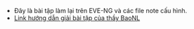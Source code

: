 - Đây là bài tập làm lại trên EVE-NG và các file note cấu hình.
- [Link hướng dẫn giải bài tập của thầy BaoNL](https://www.youtube.com/watch?v=9i0FDhKtrs8)


